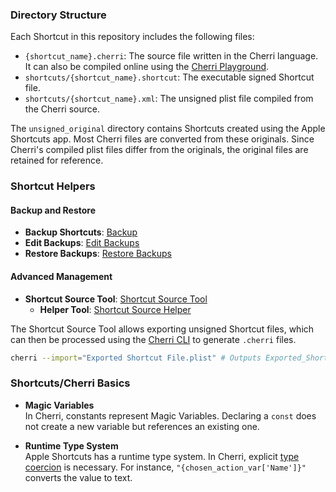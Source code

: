 ### Directory Structure

Each Shortcut in this repository includes the following files:

- `{shortcut_name}.cherri`: The source file written in the Cherri language. It can also be compiled online using the [Cherri Playground](https://playground.cherrilang.org/).
- `shortcuts/{shortcut_name}.shortcut`: The executable signed Shortcut file.
- `shortcuts/{shortcut_name}.xml`: The unsigned plist file compiled from the Cherri source.

The `unsigned_original` directory contains Shortcuts created using the Apple Shortcuts app. Most Cherri files are converted from these originals. Since Cherri's compiled plist files differ from the originals, the original files are retained for reference.

### Shortcut Helpers

#### Backup and Restore

- **Backup Shortcuts**: [Backup](https://www.icloud.com/shortcuts/c30bd6cf47d8401bb87a685fd8f7797b)
- **Edit Backups**: [Edit Backups](https://www.icloud.com/shortcuts/69e70d3940614d819634afb09fcc9003)
- **Restore Backups**: [Restore Backups](https://www.icloud.com/shortcuts/cf8c143819c145269a478042ed1d7d15)

#### Advanced Management

- **Shortcut Source Tool**: [Shortcut Source Tool](https://routinehub.co/shortcut/5256/)
  - **Helper Tool**: [Shortcut Source Helper](https://routinehub.co/shortcut/10060)

The Shortcut Source Tool allows exporting unsigned Shortcut files, which can then be processed using the [Cherri CLI](https://cherrilang.org/decompilation.html) to generate `.cherri` files.

```bash
cherri --import="Exported Shortcut File.plist" # Outputs Exported_Shortcut_File.cherri
```

### Shortcuts/Cherri Basics

- **Magic Variables**  
  In Cherri, constants represent Magic Variables. Declaring a `const` does not create a new variable but references an existing one.

- **Runtime Type System**  
  Apple Shortcuts has a runtime type system. In Cherri, explicit [type coercion](https://cherrilang.org/language/types.html#type-coercion) is necessary. For instance, `"{chosen_action_var['Name']}"` converts the value to text.
